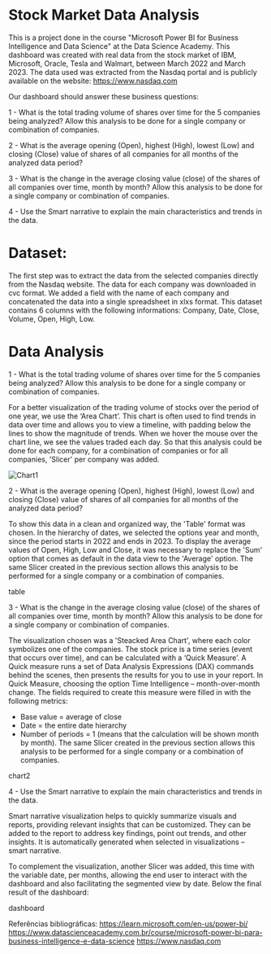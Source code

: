 # Stock Market Data Analysis

This is a project done in the course "Microsoft Power BI for Business Intelligence and Data Science" at the Data Science Academy. This dashboard was created with real data from the stock market of IBM, Microsoft, Oracle, Tesla and Walmart, between March 2022 and March 2023. The data used was extracted from the Nasdaq portal and is publicly available on the website: https://www.nasdaq.com 

Our dashboard should answer these business questions:

1 - What is the total trading volume of shares over time for the 5 companies being analyzed? Allow this analysis to be done for a single company or combination of companies.

2 - What is the average opening (Open), highest (High), lowest (Low) and closing (Close) value of shares of all companies for all months of the analyzed data period?

3 - What is the change in the average closing value (close) of the shares of all companies over time, month by month? Allow this analysis to be done for a single company or combination of companies.

4 - Use the Smart narrative to explain the main characteristics and trends in the data.

# Dataset:
The first step was to extract the data from the selected companies directly from the Nasdaq website. The data for each company was downloaded in cvc format. We added a field with the name of each company and concatenated the data into a single spreadsheet in xlxs format. This dataset contains 6 columns with the following informations: Company, Date, Close, Volume, Open, High, Low.

# Data Analysis

1 - What is the total trading volume of shares over time for the 5 companies being analyzed? Allow this analysis to be done for a single company or combination of companies.

For a better visualization of the trading volume of stocks over the period of one year, we use the ‘Area Chart’. This chart is often used to find trends in data over time and allows you to view a timeline, with padding below the lines to show the magnitude of trends. When we hover the mouse over the chart line, we see the values traded each day. So that this analysis could be done for each company, for a combination of companies or for all companies, 'Slicer' per company was added.

![Chart1](https://user-images.githubusercontent.com/123582788/229661161-cb7b865e-7af5-4ba2-866a-4ed858fbe1c2.png)

2 - What is the average opening (Open), highest (High), lowest (Low) and closing (Close) value of shares of all companies for all months of the analyzed data period?

To show this data in a clean and organized way, the 'Table' format was chosen. In the hierarchy of dates, we selected the options year and month, since the period starts in 2022 and ends in 2023. To display the average values of Open, High, Low and Close, it was necessary to replace the 'Sum' option that comes as default in the data view to the 'Average' option. The same Slicer created in the previous section allows this analysis to be performed for a single company or a combination of companies.

table

3 - What is the change in the average closing value (close) of the shares of all companies over time, month by month? Allow this analysis to be done for a single company or combination of companies.

The visualization chosen was a 'Steacked Area Chart', where each color symbolizes one of the companies. The stock price is a time series (event that occurs over time), and can be calculated with a ‘Quick Measure’. A Quick measure runs a set of Data Analysis Expressions (DAX) commands behind the scenes, then presents the results for you to use in your report.
In Quick Measure, choosing the option Time Intelligence – month-over-month change. The fields required to create this measure were filled in with the following metrics:
- Base value = average of close
- Date = the entire date hierarchy
- Number of periods = 1 (means that the calculation will be shown month by month).
The same Slicer created in the previous section allows this analysis to be performed for a single company or a combination of companies.

chart2

4 - Use the Smart narrative to explain the main characteristics and trends in the data.

Smart narrative visualization helps to quickly summarize visuals and reports, providing relevant insights that can be customized. They can be added to the report to address key findings, point out trends, and other insights. It is automatically generated when selected in visualizations – smart narrative.

To complement the visualization, another Slicer was added, this time with the variable date, per months, allowing the end user to interact with the dashboard and also facilitating the segmented view by date.
Below the final result of the dashboard:



dashboard



Referências bibliográficas:
https://learn.microsoft.com/en-us/power-bi/
https://www.datascienceacademy.com.br/course/microsoft-power-bi-para-business-intelligence-e-data-science
https://www.nasdaq.com 
